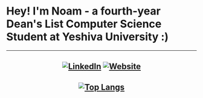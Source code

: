 # Hey! I'm Noam - a fourth-year Dean's List Computer Science Student at Yeshiva University :)

<div align="center">
  
---
[![LinkedIn](https://img.shields.io/badge/LinkedIn-0077B5?style=for-the-badge&logo=linkedin&logoColor=white)](https://www.linkedin.com/in/noambensimon)
[![Website](https://img.shields.io/badge/Website-noambensimon.com-7aa2f7?style=for-the-badge&logo=Neovim&logoColor=white)](https://noambensimon.com/)
---
[![Top Langs](https://github-readme-stats.vercel.app/api/top-langs/?username=NoamBenS&theme=transparent)](https://github.com/NoamBenS/github-readme-stats)
---
</div>
